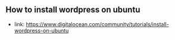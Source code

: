 ## How to install wordpress on ubuntu 

* link: https://www.digitalocean.com/community/tutorials/install-wordpress-on-ubuntu 